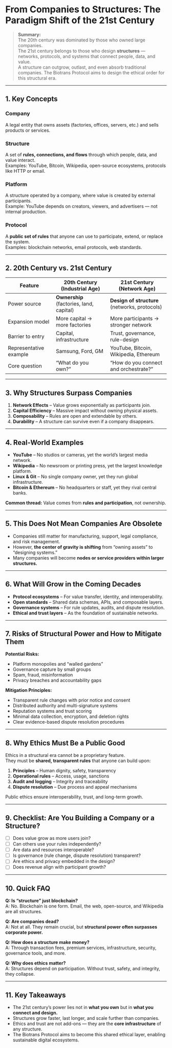 # From Companies to Structures: The Paradigm Shift of the 21st Century

> **Summary:**  
> The 20th century was dominated by those who owned large companies.  
> The 21st century belongs to those who design **structures** — networks, protocols, and systems that connect people, data, and value.  
> A structure can outgrow, outlast, and even absorb traditional companies. The Biotrans Protocol aims to design the ethical order for this structural era.

---

## 1. Key Concepts

### Company
A legal entity that owns assets (factories, offices, servers, etc.) and sells products or services.

### Structure
A set of **rules, connections, and flows** through which people, data, and value interact.  
Examples: YouTube, Bitcoin, Wikipedia, open-source ecosystems, protocols like HTTP or email.

### Platform
A structure operated by a company, where value is created by external participants.  
Example: YouTube depends on creators, viewers, and advertisers — not internal production.

### Protocol
A **public set of rules** that anyone can use to participate, extend, or replace the system.  
Examples: blockchain networks, email protocols, web standards.

---

## 2. 20th Century vs. 21st Century

| Feature | 20th Century (Industrial Age) | 21st Century (Network Age) |
|--------|-------------------------------|----------------------------|
| Power source | **Ownership** (factories, land, capital) | **Design of structure** (networks, protocols) |
| Expansion model | More capital → more factories | More participants → stronger network |
| Barrier to entry | Capital, infrastructure | Trust, governance, rule-design |
| Representative example | Samsung, Ford, GM | YouTube, Bitcoin, Wikipedia, Ethereum |
| Core question | “What do you own?” | “How do you connect and orchestrate?” |

---

## 3. Why Structures Surpass Companies

1. **Network Effects** – Value grows exponentially as participants join.  
2. **Capital Efficiency** – Massive impact without owning physical assets.  
3. **Composability** – Rules are open and extendable by others.  
4. **Durability** – A structure can survive even if a company disappears.

---

## 4. Real-World Examples

- **YouTube** – No studios or cameras, yet the world’s largest media network.  
- **Wikipedia** – No newsroom or printing press, yet the largest knowledge platform.  
- **Linux & Git** – No single company owner, yet they run global infrastructure.  
- **Bitcoin & Ethereum** – No headquarters or staff, yet they rival central banks.

**Common thread:** Value comes from **rules and participation**, not ownership.

---

## 5. This Does Not Mean Companies Are Obsolete

- Companies still matter for manufacturing, support, legal compliance, and risk management.  
- However, **the center of gravity is shifting** from “owning assets” to “designing systems.”  
- Many companies will become **nodes or service providers within larger structures.**

---

## 6. What Will Grow in the Coming Decades

- **Protocol ecosystems** – For value transfer, identity, and interoperability.  
- **Open standards** – Shared data schemas, APIs, and composable layers.  
- **Governance systems** – For rule updates, audits, and dispute resolution.  
- **Ethical and trust layers** – As the foundation of sustainable networks.

---

## 7. Risks of Structural Power and How to Mitigate Them

**Potential Risks:**  
- Platform monopolies and “walled gardens”  
- Governance capture by small groups  
- Spam, fraud, misinformation  
- Privacy breaches and accountability gaps

**Mitigation Principles:**  
- Transparent rule changes with prior notice and consent  
- Distributed authority and multi-signature systems  
- Reputation systems and trust scoring  
- Minimal data collection, encryption, and deletion rights  
- Clear evidence-based dispute resolution procedures

---

## 8. Why Ethics Must Be a Public Good

Ethics in a structural era cannot be a proprietary feature.  
They must be **shared, transparent rules** that anyone can build upon:

1. **Principles** – Human dignity, safety, transparency  
2. **Operational rules** – Access, usage, sanctions  
3. **Audit and logging** – Integrity and traceability  
4. **Dispute resolution** – Due process and appeal mechanisms

Public ethics ensure interoperability, trust, and long-term growth.

---

## 9. Checklist: Are You Building a Company or a Structure?

- [ ] Does value grow as more users join?  
- [ ] Can others use your rules independently?  
- [ ] Are data and resources interoperable?  
- [ ] Is governance (rule change, dispute resolution) transparent?  
- [ ] Are ethics and privacy embedded in the design?  
- [ ] Does revenue align with participant growth?

---

## 10. Quick FAQ

**Q: Is “structure” just blockchain?**  
A: No. Blockchain is one form. Email, the web, open-source, and Wikipedia are all structures.

**Q: Are companies dead?**  
A: Not at all. They remain crucial, but **structural power often surpasses corporate power.**

**Q: How does a structure make money?**  
A: Through transaction fees, premium services, infrastructure, security, governance tools, and more.

**Q: Why does ethics matter?**  
A: Structures depend on participation. Without trust, safety, and integrity, they collapse.

---

## 11. Key Takeaways

- The 21st century’s power lies not in **what you own** but in **what you connect and design.**  
- Structures grow faster, last longer, and scale further than companies.  
- Ethics and trust are not add-ons — they are the **core infrastructure** of any structure.  
- The Biotrans Protocol aims to become this shared ethical layer, enabling sustainable digital ecosystems.
